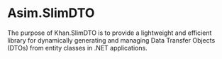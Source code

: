 # Asim.SlimDTO
The purpose of Khan.SlimDTO is to provide a lightweight and efficient library for dynamically generating and managing Data Transfer Objects (DTOs) from entity classes in .NET applications. 
